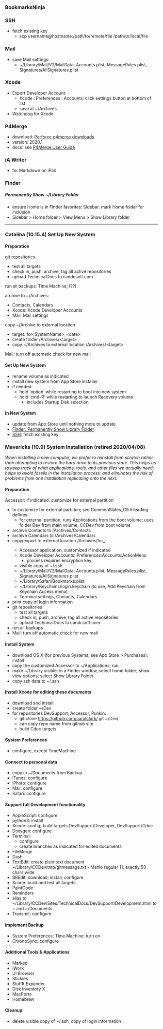 ### BookmarksNinja

### SSH
- fetch existing key
  - scp username@hostname:/path/to/remote/file /path/to/local/file

### Mail
- save Mail settings:
  - ~/Library/Mail/V2/MailData: Accounts.plist, MessageRules.plist, Signatures/AllSignatures.plist

### Xcode
- Export Developer Account
  - Xcode : Preferences : Accounts: click settings button at bottom of list
  - save at ~/Archives
- Watchdog for Xcode

### P4Merge
- download: [Perforce p4merge downloads](https://www.perforce.com/downloads/visual-merge-tool)
- version: 2020.1
- docs: see [P4Merge User Guide](https://www.perforce.com/manuals/p4merge/Content/P4Merge/Home-p4merge.html#About_the_P4Merge_User_Guide)

### iA Writer
- for Markdown on iPad


### Finder
##### Permanently Show ~/Library Folder
  - ensure Home is in Finder favorites: Sidebar: mark Home folder for inclusion
  - Sidebar &gt; Home folder &gt; View Menu &gt; Show Library folder

***

### Catalina (10.15.4) Set Up New System

#### Preparation

git repositories
- test all targets
- check in, push, archive, tag all active repositories
- upload TechnicalDocs to candcsoft.com

run all backups: Time Machine; (??)

archive to ~/Archives:
- Contacts, Calendars
- Xcode: Xcode Developer Accounts
- Mail: Mail settings

copy ~/Archive to external location
- target: for&lt;SystemName&gt;_&lt;date&gt;
- create folder /Archives/&lt;target&gt;
- copy ~/Archives to external location /Archives/&lt;target&gt;

Mail: turn off automatic check for new mail

#### Set Up New System
- rename volume as indicated
- install new system from App Store installer
- if needed:
  - hold 'option' while restarting to boot into new system
  - hold 'cmd-R' while restarting to launch Recovery volume
    - includes Startup Disk selection

#### In New System
- update from App Store until nothing more to update
- [Finder: Permanently Show Library Folder](https://github.com/carolclark/DevOps/wiki/TL_macos#permanently-show-library-folder)
- [SSH](#SSH): fetch existing key

### Mavericks (10.9) System Installation (retired 2020/04/08)

*When installing a new computer, we prefer to reinstall from scratch rather than attempting to restore the hard drive to its previous state.
This helps us to keep track of what applications, tools, and other files we actually need; helps to avoid fossils in the installation process;
and eliminates the risk of problems from one Installation replicating onto the next.*

#### Preparation
Accessor: if indicated: customize for external partition
- to customize for external partition; see CommonSlates_C9.h leading defines
  - for external partition, runs Applications from the boot volume; uses folder Dev from main volume, CCDev from boot volume
- archive Contacts to /Archives/Contacts
- archive Calendars to /Archives/Calendars
- copy/export to external location /Archives/for<SystemName>_<date>
  - Accessor application, customized if indicated
  - Xcode Developer Accounts: Preferences:Accounts:ActionMenu
    - process requires encryption key
  - visible copy of ~/.ssh
  - ~/Library/Mail/V2/MailData: Accounts.plist, MessageRules.plist, Signatures/AllSignatures.plist
  - ~/Library/Safari/Bookmarks.plist
  - ~/Library/Keychains/login.keychain (to use, Add Keychain from Keychain Access menu)
  - Terminal settings, Contacts, Calendars
- print copy of login information
- git repositories
  - test all targets
  - check in, push, archive, tag all active repositories
  - upload TechnicalDocs to candcsoft.com
- run all backups
- Mail: turn off automatic check for new mail
#### Install System
- download OS X (for previous Systems, see App Store > Purchases); install
- copy the customized Accessor to ~/Applications; run
- make ~/Library visible: in a Finder window, select home folder; show view options; select Show Library Folder
- copy ssh data to ~/.ssh
#### Install Xcode for editing these documents
- download and install
- create folder ~/Dev
- for repositories DevSupport, Accessor, Punkin:
  - git clone https://github.com/carolclark/<Repository>.git ~/Dev/<Repository>
  - can copy repo name from github site
  - build Cdoc targets
#### System Preferences
- configure, except TimeMachine
#### Connect to personal data
- copy in ~/Documents from Backup
- iTunes: configure
- iPhoto: configure
- Mail: configure
- Safari: configure
#### Support full Development functionality
- AppleScript: configure
- python3: install
- Xcode: config; build targets DevSupport/Developer, DevSupport/Cdoc
- Doxygen: configure
- Terminal:
  - configure
  - create branches as indicated for edited documents
- FileMerge
- Dash
- TextEdit: create plain text document ~/Library/CCDev/tmp/gitmessage.txt - Menlo regular 11; exactly 50 chars wide
- BBEdit: download; install; configure
- Xcode: build and test all targets
- PaintCode
- Reminders
- alias to ~/Library/CCDev/Sites/TechnicalDocs/DevSupport/Development.html to ~ and ~/Documents
- Transmit: configure
#### implement Backup
- System Preferences: Time Machine: turn on
- ChronoSync: configure
#### Additional Tools & Applications
- Marked
- iWork
- UI Browser
- Stickies
- StuffIt Expander
- Disk Inventory X
- MacPorts
- Homebrew
#### Cleanup
- delete visible copy of ~/.ssh, copy of login information